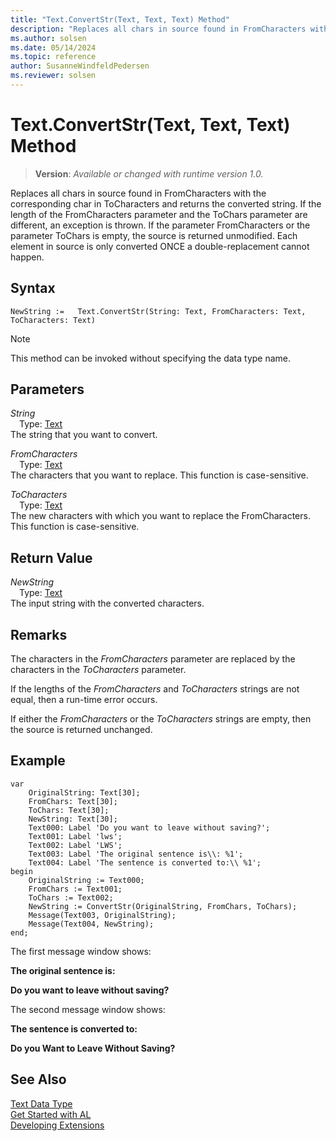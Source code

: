 ```yaml
---
title: "Text.ConvertStr(Text, Text, Text) Method"
description: "Replaces all chars in source found in FromCharacters with the corresponding char in ToCharacters and returns the converted string."
ms.author: solsen
ms.date: 05/14/2024
ms.topic: reference
author: SusanneWindfeldPedersen
ms.reviewer: solsen
---
```

[//]: # (START>DO_NOT_EDIT)
[//]: # (IMPORTANT:Do not edit any of the content between here and the END>DO_NOT_EDIT.)
[//]: # (Any modifications should be made in the .xml files in the ModernDev repo.)
# Text.ConvertStr(Text, Text, Text) Method
> **Version**: _Available or changed with runtime version 1.0._

Replaces all chars in source found in FromCharacters with the corresponding char in ToCharacters and returns the converted string. If the length of the FromCharacters parameter and the ToChars parameter are different, an exception is thrown. If the parameter FromCharacters or the parameter ToChars is empty, the source is returned unmodified. Each element in source is only converted ONCE a double-replacement cannot happen.


## Syntax
```AL
NewString :=   Text.ConvertStr(String: Text, FromCharacters: Text, ToCharacters: Text)
```
> [!NOTE]
> This method can be invoked without specifying the data type name.
## Parameters
*String*  
&emsp;Type: [Text](text-data-type.md)  
The string that you want to convert.  

*FromCharacters*  
&emsp;Type: [Text](text-data-type.md)  
The characters that you want to replace. This function is case-sensitive.  

*ToCharacters*  
&emsp;Type: [Text](text-data-type.md)  
The new characters with which you want to replace the FromCharacters. This function is case-sensitive.  


## Return Value
*NewString*  
&emsp;Type: [Text](text-data-type.md)  
The input string with the converted characters.


[//]: # (IMPORTANT: END>DO_NOT_EDIT)

## Remarks  
 The characters in the *FromCharacters* parameter are replaced by the characters in the *ToCharacters* parameter.  
  
 If the lengths of the *FromCharacters* and *ToCharacters* strings are not equal, then a run-time error occurs.  
  
 If either the *FromCharacters* or the *ToCharacters* strings are empty, then the source is returned unchanged.  
  
## Example  

```al
var
    OriginalString: Text[30];
    FromChars: Text[30];
    ToChars: Text[30];
    NewString: Text[30];
    Text000: Label 'Do you want to leave without saving?';
    Text001: Label 'lws';
    Text002: Label 'LWS';
    Text003: Label 'The original sentence is\\: %1';
    Text004: Label 'The sentence is converted to:\\ %1';
begin
    OriginalString := Text000;  
    FromChars := Text001;  
    ToChars := Text002;   
    NewString := ConvertStr(OriginalString, FromChars, ToChars);  
    Message(Text003, OriginalString);  
    Message(Text004, NewString);  
end;
```  
  
 The first message window shows:  
  
 **The original sentence is:**  
  
 **Do you want to leave without saving?**  
  
 The second message window shows:  
  
 **The sentence is converted to:**  
  
 **Do you Want to Leave Without Saving?**  
  

## See Also
[Text Data Type](text-data-type.md)  
[Get Started with AL](../../devenv-get-started.md)  
[Developing Extensions](../../devenv-dev-overview.md)